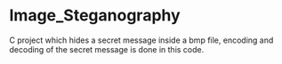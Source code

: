 # Image_Steganography
C project which hides a secret message inside a bmp file, encoding and decoding of the secret message is done in this code.

